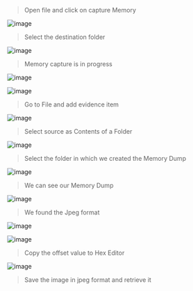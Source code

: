 > Open file and click on capture Memory

![image](https://github.com/udayk01/Cyber-Forensics/assets/52235763/0d7d003d-217c-46eb-ba44-0f25dc507072)

> Select the destination folder

![image](https://github.com/udayk01/Cyber-Forensics/assets/52235763/8c62c9f7-47e2-4366-b8d5-f9658174c6be)

> Memory capture is in progress

![image](https://github.com/udayk01/Cyber-Forensics/assets/52235763/a800e526-ea58-4cfd-8d5e-4c6da933c670)

![image](https://github.com/udayk01/Cyber-Forensics/assets/52235763/0552f2e0-9009-4bd7-9dc1-00a58c17b4ce)

> Go to File and add evidence item

![image](https://github.com/udayk01/Cyber-Forensics/assets/52235763/484d553f-e027-4d65-8370-1ae19d281ab9)

> Select source as Contents of a Folder

![image](https://github.com/udayk01/Cyber-Forensics/assets/52235763/a97baafd-e40b-4e6e-8fd7-e112427a96be)

> Select the folder in which we created the Memory Dump 

![image](https://github.com/udayk01/Cyber-Forensics/assets/52235763/0290ce9d-237b-424f-a025-bb06cf0b5fb7)

> We can see our Memory Dump

![image](https://github.com/udayk01/Cyber-Forensics/assets/52235763/cb25b8b1-1525-4179-b608-3c215e649052)

> We found the Jpeg format 

![image](https://github.com/udayk01/Cyber-Forensics/assets/52235763/c6d21c5e-1e71-4aa4-9153-6d89392c2946)

![image](https://github.com/udayk01/Cyber-Forensics/assets/52235763/c9cbf986-0e8e-40ab-927f-1a973918957a)

> Copy the offset value to Hex Editor

![image](https://github.com/udayk01/Cyber-Forensics/assets/52235763/04859690-2110-4e8a-a7fe-f17dfed7ed06)
 
> Save the image in jpeg format and retrieve it




